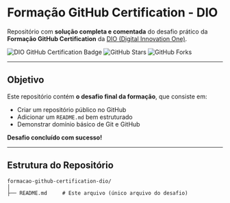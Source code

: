 # Formação GitHub Certification - DIO

Repositório com **solução completa e comentada** do desafio prático da **Formação GitHub Certification** da [DIO (Digital Innovation One)](https://www.dio.me/).

![DIO GitHub Certification Badge](https://img.shields.io/badge/DIO-Formação%20GitHub%20Certification-28a745?style=for-the-badge&logo=github)
![GitHub Stars](https://img.shields.io/github/stars/dev-juan-ibanez/formacao-github-certification-dio?style=for-the-badge)
![GitHub Forks](https://img.shields.io/github/forks/dev-juan-ibanez/formacao-github-certification-dio?style=for-the-badge)

---

## Objetivo

Este repositório contém **o desafio final da formação**, que consiste em:

- Criar um repositório público no GitHub
- Adicionar um `README.md` bem estruturado
- Demonstrar domínio básico de Git e GitHub

**Desafio concluído com sucesso!**

---

## Estrutura do Repositório

```plaintext
formacao-github-certification-dio/
│
├── README.md     # Este arquivo (único arquivo do desafio)
```

<!-- └── .git/         # Diretório interno do Git (não visível no GitHub)-->
